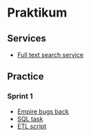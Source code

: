 # Praktikum
  
## Services
* [Full text search service](https://github.com/KazakovDenis/praktikum/tree/master/search_service#praktikum)

## Practice
### Sprint 1
* [Empire bugs back](https://github.com/KazakovDenis/praktikum/blob/master/practice/sprint_1/empire_bugs_back.py) 
* [SQL task](https://github.com/KazakovDenis/praktikum/blob/master/practice/sprint_1/sqlite.sql)
* [ETL script](https://github.com/KazakovDenis/praktikum/blob/master/practice/sprint_1/etl.py)